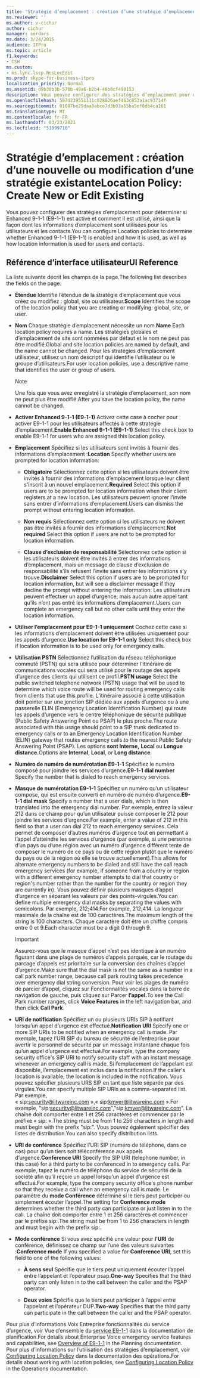 ```yaml
---
title: 'Stratégie d’emplacement : création d’une stratégie d’emplacement ou modification d’une stratégie existante'
ms.reviewer: ''
ms.author: v-cichur
author: cichur
manager: serdars
ms.date: 3/24/2015
audience: ITPro
ms.topic: article
f1.keywords:
- CSH
ms.custom:
- ms.lync.lscp.NcsLocEdit
ms.prod: skype-for-business-itpro
localization_priority: Normal
ms.assetid: d9b30b3b-570b-49a6-b2b4-46b0cf490153
description: Vous pouvez configurer des stratégies d’emplacement pour déterminer si Enhanced 9-1-1 (E9-1-1) est activé et comment il est utilisé, ainsi que la façon dont les informations d’emplacement sont utilisées pour les utilisateurs et les contacts.
ms.openlocfilehash: 587d239551111c028026aef463c853a1ac93714f
ms.sourcegitcommit: 01087be29daa3abce7d3b03a55ba5ef8db4ca161
ms.translationtype: MT
ms.contentlocale: fr-FR
ms.lasthandoff: 03/23/2021
ms.locfileid: "51099710"
---
```

# <a name="location-policy-create-new-or-edit-existing"></a><span data-ttu-id="bcf23-103">Stratégie d’emplacement : création d’une nouvelle ou modification d’une stratégie existante</span><span class="sxs-lookup"><span data-stu-id="bcf23-103">Location Policy: Create New or Edit Existing</span></span>

<span data-ttu-id="bcf23-104">Vous pouvez configurer des stratégies d’emplacement pour déterminer si Enhanced 9-1-1 (E9-1-1) est activé et comment il est utilisé, ainsi que la façon dont les informations d’emplacement sont utilisées pour les utilisateurs et les contacts.</span><span class="sxs-lookup"><span data-stu-id="bcf23-104">You can configure Location policies to determine whether Enhanced 9-1-1 (E9-1-1) is enabled and how it is used, as well as how location information is used for users and contacts.</span></span>

## <a name="ui-reference"></a><span data-ttu-id="bcf23-105">Référence d’interface utilisateur</span><span class="sxs-lookup"><span data-stu-id="bcf23-105">UI Reference</span></span>

<span data-ttu-id="bcf23-106">La liste suivante décrit les champs de la page.</span><span class="sxs-lookup"><span data-stu-id="bcf23-106">The following list describes the fields on the page.</span></span>

- <span data-ttu-id="bcf23-107">**Étendue** Identifie l’étendue de la stratégie d’emplacement que vous créez ou modifiez : global, site ou utilisateur.</span><span class="sxs-lookup"><span data-stu-id="bcf23-107">**Scope** Identifies the scope of the location policy that you are creating or modifying: global, site, or user.</span></span>

- <span data-ttu-id="bcf23-108">**Nom** Chaque stratégie d’emplacement nécessite un nom.</span><span class="sxs-lookup"><span data-stu-id="bcf23-108">**Name** Each location policy requires a name.</span></span> <span data-ttu-id="bcf23-109">Les stratégies globales et d’emplacement de site sont nommées par défaut et le nom ne peut pas être modifié.</span><span class="sxs-lookup"><span data-stu-id="bcf23-109">Global and site location policies are named by default, and the name cannot be changed.</span></span> <span data-ttu-id="bcf23-110">Pour les stratégies d’emplacement utilisateur, utilisez un nom descriptif qui identifie l’utilisateur ou le groupe d’utilisateurs.</span><span class="sxs-lookup"><span data-stu-id="bcf23-110">For user location policies, use a descriptive name that identifies the user or group of users.</span></span>

    > [!NOTE]
    > <span data-ttu-id="bcf23-111">Une fois que vous avez enregistré la stratégie d’emplacement, son nom ne peut plus être modifié.</span><span class="sxs-lookup"><span data-stu-id="bcf23-111">After you save the location policy, the name cannot be changed.</span></span>

- <span data-ttu-id="bcf23-112">**Activer Enhanced 9-1-1 (E9-1-1)** Activez cette case à cocher pour activer E9-1-1 pour les utilisateurs affectés à cette stratégie d’emplacement.</span><span class="sxs-lookup"><span data-stu-id="bcf23-112">**Enable Enhanced 9-1-1 (E9-1-1)** Select this check box to enable E9-1-1 for users who are assigned this location policy.</span></span>

- <span data-ttu-id="bcf23-113">**Emplacement** Spécifiez si les utilisateurs sont invités à fournir des informations d’emplacement :</span><span class="sxs-lookup"><span data-stu-id="bcf23-113">**Location** Specify whether users are prompted for location information:</span></span>

  - <span data-ttu-id="bcf23-114">**Obligatoire** Sélectionnez cette option si les utilisateurs doivent être invités à fournir des informations d’emplacement lorsque leur client s’inscrit à un nouvel emplacement.</span><span class="sxs-lookup"><span data-stu-id="bcf23-114">**Required** Select this option if users are to be prompted for location information when their client registers at a new location.</span></span> <span data-ttu-id="bcf23-115">Les utilisateurs peuvent ignorer l’invite sans entrer d’informations d’emplacement.</span><span class="sxs-lookup"><span data-stu-id="bcf23-115">Users can dismiss the prompt without entering location information.</span></span>

  - <span data-ttu-id="bcf23-116">**Non requis** Sélectionnez cette option si les utilisateurs ne doivent pas être invités à fournir des informations d’emplacement.</span><span class="sxs-lookup"><span data-stu-id="bcf23-116">**Not required** Select this option if users are not to be prompted for location information.</span></span>

  - <span data-ttu-id="bcf23-117">**Clause d’exclusion de responsabilité** Sélectionnez cette option si les utilisateurs doivent être invités à entrer des informations d’emplacement, mais un message de clause d’exclusion de responsabilité s’ils refusent l’invite sans entrer les informations s’y trouve.</span><span class="sxs-lookup"><span data-stu-id="bcf23-117">**Disclaimer** Select this option if users are to be prompted for location information, but will see a disclaimer message if they decline the prompt without entering the information.</span></span> <span data-ttu-id="bcf23-118">Les utilisateurs peuvent effectuer un appel d’urgence, mais aucun autre appel tant qu’ils n’ont pas entré les informations d’emplacement.</span><span class="sxs-lookup"><span data-stu-id="bcf23-118">Users can complete an emergency call but no other calls until they enter the location information.</span></span>

- <span data-ttu-id="bcf23-119">**Utiliser l’emplacement pour E9-1-1 uniquement** Cochez cette case si les informations d’emplacement doivent être utilisées uniquement pour les appels d’urgence.</span><span class="sxs-lookup"><span data-stu-id="bcf23-119">**Use location for E9-1-1 only** Select this check box if location information is to be used only for emergency calls.</span></span>

- <span data-ttu-id="bcf23-120">**Utilisation PSTN** Sélectionnez l’utilisation du réseau téléphonique commuté (PSTN) qui sera utilisée pour déterminer l’itinéraire de communications vocales qui sera utilisé pour le routage des appels d’urgence des clients qui utilisent ce profil.</span><span class="sxs-lookup"><span data-stu-id="bcf23-120">**PSTN usage** Select the public switched telephone network (PSTN) usage that will be used to determine which voice route will be used for routing emergency calls from clients that use this profile.</span></span> <span data-ttu-id="bcf23-121">L’itinéraire associé à cette utilisation doit pointer sur une jonction SIP dédiée aux appels d’urgence ou à une passerelle ELIN (Emergency Location Identification Number) qui route les appels d’urgence vers le centre téléphonique de sécurité publique (Public Safety Answering Point ou PSAP) le plus proche.</span><span class="sxs-lookup"><span data-stu-id="bcf23-121">The route associated with this usage should point to a SIP trunk dedicated to emergency calls or to an Emergency Location Identification Number (ELIN) gateway that routes emergency calls to the nearest Public Safety Answering Point (PSAP).</span></span> <span data-ttu-id="bcf23-122">Les options **sont Interne,** **Local** ou **Longue distance.**</span><span class="sxs-lookup"><span data-stu-id="bcf23-122">Options are **Internal**, **Local**, or **Long distance**.</span></span>

- <span data-ttu-id="bcf23-123">**Numéro de numéro de numérotation E9-1-1** Spécifiez le numéro composé pour joindre les services d’urgence.</span><span class="sxs-lookup"><span data-stu-id="bcf23-123">**E9-1-1 dial number** Specify the number that is dialed to reach emergency services.</span></span>

- <span data-ttu-id="bcf23-124">**Masque de numérotation E9-1-1** Spécifiez un numéro qu’un utilisateur compose, qui est ensuite converti en numéro de numéro d’urgence.</span><span class="sxs-lookup"><span data-stu-id="bcf23-124">**E9-1-1 dial mask** Specify a number that a user dials, which is then translated into the emergency dial number.</span></span> <span data-ttu-id="bcf23-125">Par exemple, entrez la valeur 212 dans ce champ pour qu’un utilisateur puisse composer le 212 pour joindre les services d’urgence.</span><span class="sxs-lookup"><span data-stu-id="bcf23-125">For example, enter a value of 212 in this field so that a user can dial 212 to reach emergency services.</span></span> <span data-ttu-id="bcf23-126">Cela permet de composer d’autres numéros d’urgence tout en permettant à l’appel d’atteindre les services d’urgence (par exemple, si une personne d’un pays ou d’une région avec un numéro d’urgence différent tente de composer le numéro de ce pays ou de cette région plutôt que le numéro du pays ou de la région où elle se trouve actuellement).</span><span class="sxs-lookup"><span data-stu-id="bcf23-126">This allows for alternate emergency numbers to be dialed and still have the call reach emergency services (for example, if someone from a country or region with a different emergency number attempts to dial that country or region's number rather than the number for the country or region they are currently in).</span></span> <span data-ttu-id="bcf23-127">Vous pouvez définir plusieurs masques d’appel d’urgence en séparant les valeurs par des points-virgules.</span><span class="sxs-lookup"><span data-stu-id="bcf23-127">You can define multiple emergency dial masks by separating the values with semicolons.</span></span> <span data-ttu-id="bcf23-128">Par exemple, 212;414.</span><span class="sxs-lookup"><span data-stu-id="bcf23-128">For example, 212;414.</span></span> <span data-ttu-id="bcf23-129">La longueur maximale de la chaîne est de 100 caractères.</span><span class="sxs-lookup"><span data-stu-id="bcf23-129">The maximum length of the string is 100 characters.</span></span> <span data-ttu-id="bcf23-130">Chaque caractère doit être un chiffre compris entre 0 et 9.</span><span class="sxs-lookup"><span data-stu-id="bcf23-130">Each character must be a digit 0 through 9.</span></span>

    > [!IMPORTANT]
    > <span data-ttu-id="bcf23-131">Assurez-vous que le masque d’appel n’est pas identique à un numéro figurant dans une plage de numéros d’appels parqués, car le routage du parcage d’appels est prioritaire sur la conversion des chaînes d’appel d’urgence.</span><span class="sxs-lookup"><span data-stu-id="bcf23-131">Make sure that the dial mask is not the same as a number in a call park number range, because call park routing takes precedence over emergency dial string conversion.</span></span> <span data-ttu-id="bcf23-132">Pour voir les plages de  numéro de parcier d’appel, cliquez sur Fonctionnalités vocales dans la barre de navigation de gauche, puis cliquez sur Parcer **l’appel.**</span><span class="sxs-lookup"><span data-stu-id="bcf23-132">To see the Call Park number ranges, click **Voice Features** in the left navigation bar, and then click **Call Park**.</span></span>

- <span data-ttu-id="bcf23-133">**URI de notification** Spécifiez un ou plusieurs URIs SIP à notifiant lorsqu’un appel d’urgence est effectué.</span><span class="sxs-lookup"><span data-stu-id="bcf23-133">**Notification URI** Specify one or more SIP URIs to be notified when an emergency call is made.</span></span> <span data-ttu-id="bcf23-134">Par exemple, tapez l’URI SIP du bureau de sécurité de l’entreprise pour avertir le personnel de sécurité par un message instantané chaque fois qu’un appel d’urgence est effectué.</span><span class="sxs-lookup"><span data-stu-id="bcf23-134">For example, type the company security office's SIP URI to notify security staff with an instant message whenever an emergency call is made.</span></span> <span data-ttu-id="bcf23-135">Si l’emplacement de l’appelant est disponible, l’emplacement est inclus dans la notification.</span><span class="sxs-lookup"><span data-stu-id="bcf23-135">If the caller's location is available, the location is included in the notification.</span></span> <span data-ttu-id="bcf23-136">Vous pouvez spécifier plusieurs URS SIP en tant que liste séparée par des virgules.</span><span class="sxs-lookup"><span data-stu-id="bcf23-136">You can specify multiple SIP URIs as a comma-separated list.</span></span> <span data-ttu-id="bcf23-137">Par exemple, « sip:security@litwareinc.com »,« sip:kmyer@litwareinc.com ».</span><span class="sxs-lookup"><span data-stu-id="bcf23-137">For example, "sip:security@litwareinc.com","sip:kmyer@litwareinc.com".</span></span> <span data-ttu-id="bcf23-138">La chaîne doit comporter entre 1 et 256 caractères et commencer par le préfixe « sip: ».</span><span class="sxs-lookup"><span data-stu-id="bcf23-138">The string must be from 1 to 256 characters in length and must begin with the prefix "sip:".</span></span> <span data-ttu-id="bcf23-139">Vous pouvez également spécifier des listes de distribution.</span><span class="sxs-lookup"><span data-stu-id="bcf23-139">You can also specify distribution lists.</span></span>

- <span data-ttu-id="bcf23-140">**URI de conférence** Spécifiez l’URI SIP (numéro de téléphone, dans ce cas) pour qu’un tiers soit téléconférence aux appels d’urgence.</span><span class="sxs-lookup"><span data-stu-id="bcf23-140">**Conference URI** Specify the SIP URI (telephone number, in this case) for a third party to be conferenced in to emergency calls.</span></span> <span data-ttu-id="bcf23-141">Par exemple, tapez le numéro de téléphone du service de sécurité de la société afin qu’il reçoie un appel lorsqu’un appel d’urgence est effectué.</span><span class="sxs-lookup"><span data-stu-id="bcf23-141">For example, type the company security office's phone number so that they receive a call when an emergency call is made.</span></span> <span data-ttu-id="bcf23-142">Le paramètre du **mode Conférence** détermine si le tiers peut participer ou simplement écouter l’appel.</span><span class="sxs-lookup"><span data-stu-id="bcf23-142">The setting for **Conference mode** determines whether the third party can participate or just listen in to the call.</span></span> <span data-ttu-id="bcf23-143">La chaîne doit comporter entre 1 et 256 caractères et commencer par le préfixe sip:.</span><span class="sxs-lookup"><span data-stu-id="bcf23-143">The string must be from 1 to 256 characters in length and must begin with the prefix sip:.</span></span>

- <span data-ttu-id="bcf23-144">**Mode conférence** Si vous avez spécifié une valeur pour **l’URI** de conférence, définissez ce champ sur l’une des valeurs suivantes :</span><span class="sxs-lookup"><span data-stu-id="bcf23-144">**Conference mode** If you specified a value for **Conference URI**, set this field to one of the following values:</span></span>

  - <span data-ttu-id="bcf23-145">**À sens seul** Spécifie que le tiers peut uniquement écouter l’appel entre l’appelant et l’opérateur psap.</span><span class="sxs-lookup"><span data-stu-id="bcf23-145">**One-way** Specifies that the third party can only listen in to the call between the caller and the PSAP operator.</span></span>

  - <span data-ttu-id="bcf23-146">**Deux voies** Spécifie que le tiers peut participer à l’appel entre l’appelant et l’opérateur DUP.</span><span class="sxs-lookup"><span data-stu-id="bcf23-146">**Two-way** Specifies that the third party can participate in the call between the caller and the PSAP operator.</span></span>

<span data-ttu-id="bcf23-147">Pour plus d’informations Voix Entreprise fonctionnalités du service d’urgence, voir Vue d’ensemble du [service E9-1-1](/previous-versions/office/lync-server-2013/lync-server-2013-overview-of-e9-1-1) dans la documentation de planification.</span><span class="sxs-lookup"><span data-stu-id="bcf23-147">For details about Enterprise Voice emergency service features and capabilities, see [Overview of E9-1-1](/previous-versions/office/lync-server-2013/lync-server-2013-overview-of-e9-1-1) in the Planning documentation.</span></span> <span data-ttu-id="bcf23-148">Pour plus d’informations sur l’utilisation des stratégies d’emplacement, voir [Configuring Location Policy](/previous-versions/office/lync-server-2013/lync-server-2013-viewing-location-policy-information) dans la documentation des opérations.</span><span class="sxs-lookup"><span data-stu-id="bcf23-148">For details about working with location policies, see [Configuring Location Policy](/previous-versions/office/lync-server-2013/lync-server-2013-viewing-location-policy-information) in the Operations documentation.</span></span>